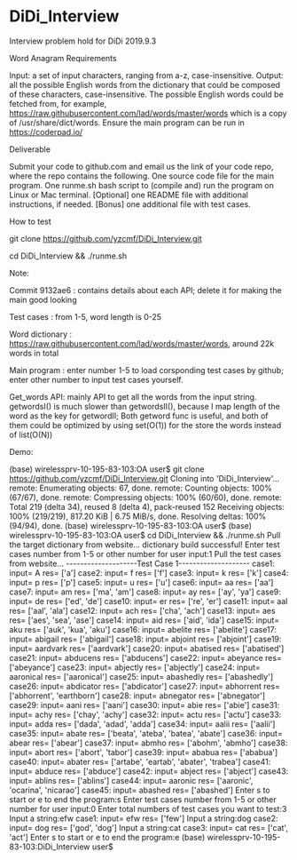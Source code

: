 # DiDi_Interview
Interview problem hold for DiDi 2019.9.3

Word Anagram
Requirements

Input: a set of input characters, ranging from a-z, case-insensitive.
Output: all the possible English words from the dictionary that could be composed of these characters, case-insensitive.
The possible English words could be fetched from, for example,  https://raw.githubusercontent.com/lad/words/master/words which is a copy of /usr/share/dict/words.
Ensure the main program can be run in https://coderpad.io/
 

Deliverable

Submit your code to github.com and email us the link of your code repo, where the repo contains the following.
One source code file for the main program.
One runme.sh bash script to (compile and) run the program on Linux or Mac terminal.
[Optional] one README file with additional instructions, if needed.
[Bonus] one additional file with test cases.

How to test

git clone https://github.com/yzcmf/DiDi_Interview.git

cd DiDi_Interview && ./runme.sh


Note:

Commit 9132ae6 : contains details about each API; delete it for making the main good looking

Test cases : from 1-5, word length is 0-25 

Word dictionary : https://raw.githubusercontent.com/lad/words/master/words, around 22k words in total

Main program : enter number 1-5 to load corsponding test cases by github; enter other number to input test cases yourself.

Get_words API: mainly API to get all the words from the input string. getwordsI() is much slower than getwordsII(), because I map length of the word as the key for getwordII; Both getword func is useful, and both of them could be optimized by using set(O(1)) for the store the words instead of list(O(N))


Demo:

(base) wirelessprv-10-195-83-103:OA user$ git clone https://github.com/yzcmf/DiDi_Interview.git
Cloning into 'DiDi_Interview'...
remote: Enumerating objects: 67, done.
remote: Counting objects: 100% (67/67), done.
remote: Compressing objects: 100% (60/60), done.
remote: Total 219 (delta 34), reused 8 (delta 4), pack-reused 152
Receiving objects: 100% (219/219), 817.20 KiB | 6.75 MiB/s, done.
Resolving deltas: 100% (94/94), done.
(base) wirelessprv-10-195-83-103:OA user$ 
(base) wirelessprv-10-195-83-103:OA user$ cd DiDi_Interview && ./runme.sh
Pull the target dictionary from website...
dictionary build successful!
Enter test cases number from 1-5 or other number for user input:1
Pull the test cases from website...
--------------------Test Case 1--------------------
case1: input= A res= ['a']
case2: input= f res= ['f']
case3: input= k res= ['k']
case4: input= p res= ['p']
case5: input= u res= ['u']
case6: input= aa res= ['aa']
case7: input= am res= ['ma', 'am']
case8: input= ay res= ['ay', 'ya']
case9: input= de res= ['ed', 'de']
case10: input= er res= ['re', 'er']
case11: input= aal res= ['aal', 'ala']
case12: input= ach res= ['cha', 'ach']
case13: input= aes res= ['aes', 'sea', 'ase']
case14: input= aid res= ['aid', 'ida']
case15: input= aku res= ['auk', 'kua', 'aku']
case16: input= abelite res= ['abelite']
case17: input= abigail res= ['abigail']
case18: input= abjoint res= ['abjoint']
case19: input= aardvark res= ['aardvark']
case20: input= abatised res= ['abatised']
case21: input= abducens res= ['abducens']
case22: input= abeyance res= ['abeyance']
case23: input= abjectly res= ['abjectly']
case24: input= aaronical res= ['aaronical']
case25: input= abashedly res= ['abashedly']
case26: input= abdicator res= ['abdicator']
case27: input= abhorrent res= ['abhorrent', 'earthborn']
case28: input= abnegator res= ['abnegator']
case29: input= aani res= ['aani']
case30: input= abie res= ['abie']
case31: input= achy res= ['chay', 'achy']
case32: input= actu res= ['actu']
case33: input= adda res= ['dada', 'adad', 'adda']
case34: input= aalii res= ['aalii']
case35: input= abate res= ['beata', 'ateba', 'batea', 'abate']
case36: input= abear res= ['abear']
case37: input= abmho res= ['abohm', 'abmho']
case38: input= abort res= ['abort', 'tabor']
case39: input= ababua res= ['ababua']
case40: input= abater res= ['artabe', 'eartab', 'abater', 'trabea']
case41: input= abduce res= ['abduce']
case42: input= abject res= ['abject']
case43: input= ablins res= ['ablins']
case44: input= aaronic res= ['aaronic', 'ocarina', 'nicarao']
case45: input= abashed res= ['abashed']
Enter s to start or e to end the program:s
Enter test cases number from 1-5 or other number for user input:0
Enter total numbers of test cases you want to test:3
Input a string:efw
case1: input= efw res= ['few']
Input a string:dog
case2: input= dog res= ['god', 'dog']
Input a string:cat
case3: input= cat res= ['cat', 'act']
Enter s to start or e to end the program:e
(base) wirelessprv-10-195-83-103:DiDi_Interview user$ 

